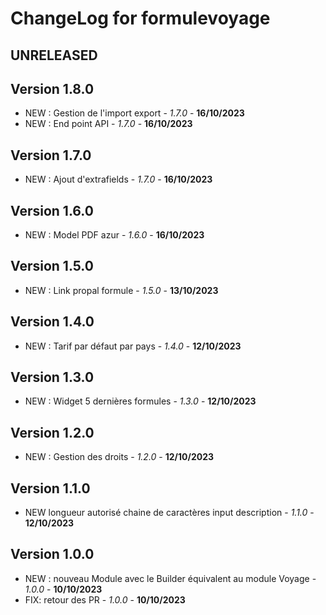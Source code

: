 # ChangeLog for formulevoyage

## UNRELEASED

## Version 1.8.0
- NEW : Gestion de l'import export - *1.7.0* - **16/10/2023**
- NEW : End point API - *1.7.0* - **16/10/2023**

## Version 1.7.0
- NEW : Ajout d'extrafields  - *1.7.0* - **16/10/2023**

## Version 1.6.0
- NEW : Model PDF azur - *1.6.0* - **16/10/2023**

## Version 1.5.0
- NEW : Link propal formule - *1.5.0* - **13/10/2023**

## Version 1.4.0
- NEW : Tarif par défaut par pays  - *1.4.0* - **12/10/2023**

## Version 1.3.0
- NEW : Widget 5 dernières formules - *1.3.0* - **12/10/2023**

## Version 1.2.0
- NEW : Gestion des droits - *1.2.0* - **12/10/2023**

## Version 1.1.0
- NEW longueur autorisé chaine de caractères input description  - *1.1.0* - **12/10/2023**

## Version 1.0.0
- NEW : nouveau Module avec le Builder équivalent au module Voyage - *1.0.0* - **10/10/2023**
- FIX: retour des PR - *1.0.0* - **10/10/2023**
